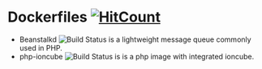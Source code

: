 # Dockerfiles [![HitCount](https://hits.dwyl.com/naiba/Dockerfiles.svg)](https://hits.dwyl.com/naiba/Dockerfiles)

- Beanstalkd ![Build Status](https://github.com/naiba/Dockerfiles/workflows/beanstalkd/badge.svg) is a lightweight message queue commonly used in PHP.
- php-ioncube ![Build Status](https://github.com/naiba/Dockerfiles/workflows/php-ioncube/badge.svg) is is a php image with integrated ioncube.